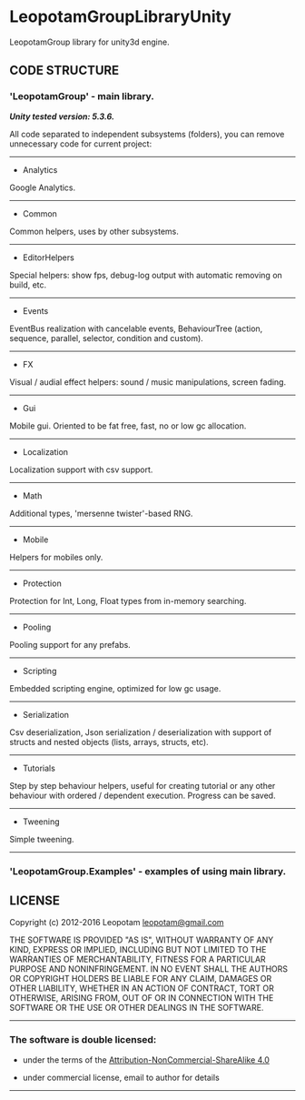 # LeopotamGroupLibraryUnity
LeopotamGroup library for unity3d engine.

## CODE STRUCTURE

### 'LeopotamGroup' - main library.

***Unity tested version: 5.3.6.***

All code separated to independent subsystems (folders),
you can remove unnecessary code for current project:

----------------------------------------------------------------------------

* Analytics

Google Analytics.

----------------------------------------------------------------------------

* Common

Common helpers, uses by other subsystems.

----------------------------------------------------------------------------

* EditorHelpers

Special helpers: show fps, debug-log output with automatic removing on build, etc.

----------------------------------------------------------------------------

* Events

EventBus realization with cancelable events, BehaviourTree (action, sequence,
parallel, selector, condition and custom).

----------------------------------------------------------------------------

* FX

Visual / audial effect helpers: sound / music manipulations, screen fading.

----------------------------------------------------------------------------

* Gui

Mobile gui. Oriented to be fat free, fast, no or low gc allocation.

----------------------------------------------------------------------------

* Localization

Localization support with csv support.

----------------------------------------------------------------------------

* Math

Additional types, 'mersenne twister'-based RNG.

----------------------------------------------------------------------------

* Mobile

Helpers for mobiles only.

----------------------------------------------------------------------------

* Protection

Protection for Int, Long, Float types from in-memory searching.

----------------------------------------------------------------------------

* Pooling

Pooling support for any prefabs.

----------------------------------------------------------------------------

* Scripting

Embedded scripting engine, optimized for low gc usage.

----------------------------------------------------------------------------

* Serialization

Csv deserialization, Json serialization / deserialization with support of
structs and nested objects (lists, arrays, structs, etc).

----------------------------------------------------------------------------

* Tutorials

Step by step behaviour helpers, useful for creating tutorial or any
other behaviour with ordered / dependent execution. Progress can be saved.

----------------------------------------------------------------------------

* Tweening

Simple tweening.

----------------------------------------------------------------------------

### 'LeopotamGroup.Examples' - examples of using main library.


## LICENSE
Copyright (c) 2012-2016 Leopotam <leopotam@gmail.com>

THE SOFTWARE IS PROVIDED "AS IS", WITHOUT WARRANTY OF ANY KIND, EXPRESS OR
IMPLIED, INCLUDING BUT NOT LIMITED TO THE WARRANTIES OF MERCHANTABILITY,
FITNESS FOR A PARTICULAR PURPOSE AND NONINFRINGEMENT.  IN NO EVENT SHALL THE
AUTHORS OR COPYRIGHT HOLDERS BE LIABLE FOR ANY CLAIM, DAMAGES OR OTHER
LIABILITY, WHETHER IN AN ACTION OF CONTRACT, TORT OR OTHERWISE, ARISING FROM,
OUT OF OR IN CONNECTION WITH THE SOFTWARE OR THE USE OR OTHER DEALINGS IN
THE SOFTWARE.

----------------------------------------------------------------------------
### The software is double licensed:
* under the terms of the [Attribution-NonCommercial-ShareAlike 4.0](https://creativecommons.org/licenses/by-nc-sa/4.0/)

* under commercial license, email to author for details

----------------------------------------------------------------------------